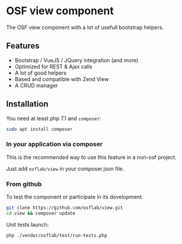 # OSF view component

The OSF view component with a lot of usefull bootstrap helpers.

## Features

* Bootstrap / VueJS / JQuery integration (and more)
* Optimized for REST & Ajax calls
* A lot of good helpers
* Based and compatible with Zend View
* A CRUD manager

## Installation

You need at least php 7.1 and `composer`:

```bash
sudo apt install composer
```

### In your application via composer

This is the recommended way to use this feature in a non-osf project.

Just add `osflab/view` in your composer.json file.

### From github

To test the component or participate in its development.

```bash
git clone https://github.com/osflab/view.git
cd view && composer update
```

Unit tests launch:

```bash
php ./vendor/osflab/test/run-tests.php
```
